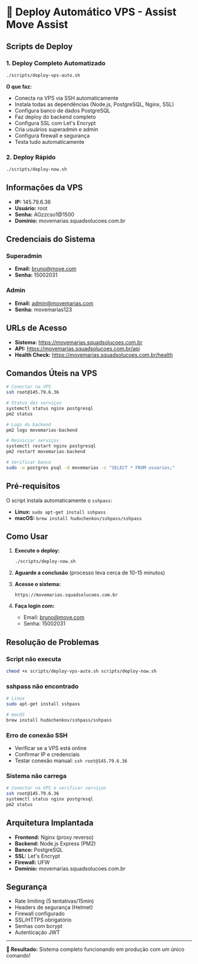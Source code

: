 # 🚀 Deploy Automático VPS - Assist Move Assist

## Scripts de Deploy

### 1. Deploy Completo Automatizado
```bash
./scripts/deploy-vps-auto.sh
```

**O que faz:**
- Conecta na VPS via SSH automaticamente
- Instala todas as dependências (Node.js, PostgreSQL, Nginx, SSL)
- Configura banco de dados PostgreSQL
- Faz deploy do backend completo
- Configura SSL com Let's Encrypt
- Cria usuários superadmin e admin
- Configura firewall e segurança
- Testa tudo automaticamente

### 2. Deploy Rápido
```bash
./scripts/deploy-now.sh
```

## Informações da VPS

- **IP:** 145.79.6.36
- **Usuário:** root
- **Senha:** AGzzcso1@1500
- **Domínio:** movemarias.squadsolucoes.com.br

## Credenciais do Sistema

### Superadmin
- **Email:** bruno@move.com
- **Senha:** 15002031

### Admin
- **Email:** admin@movemarias.com
- **Senha:** movemarias123

## URLs de Acesso

- **Sistema:** https://movemarias.squadsolucoes.com.br
- **API:** https://movemarias.squadsolucoes.com.br/api
- **Health Check:** https://movemarias.squadsolucoes.com.br/health

## Comandos Úteis na VPS

```bash
# Conectar na VPS
ssh root@145.79.6.36

# Status dos serviços
systemctl status nginx postgresql
pm2 status

# Logs do backend
pm2 logs movemarias-backend

# Reiniciar serviços
systemctl restart nginx postgresql
pm2 restart movemarias-backend

# Verificar banco
sudo -u postgres psql -d movemarias -c "SELECT * FROM usuarios;"
```

## Pré-requisitos

O script instala automaticamente o `sshpass`:

- **Linux:** `sudo apt-get install sshpass`
- **macOS:** `brew install hudochenkov/sshpass/sshpass`

## Como Usar

1. **Execute o deploy:**
   ```bash
   ./scripts/deploy-now.sh
   ```

2. **Aguarde a conclusão** (processo leva cerca de 10-15 minutos)

3. **Acesse o sistema:**
   ```
   https://movemarias.squadsolucoes.com.br
   ```

4. **Faça login com:**
   - Email: bruno@move.com
   - Senha: 15002031

## Resolução de Problemas

### Script não executa
```bash
chmod +x scripts/deploy-vps-auto.sh scripts/deploy-now.sh
```

### sshpass não encontrado
```bash
# Linux
sudo apt-get install sshpass

# macOS
brew install hudochenkov/sshpass/sshpass
```

### Erro de conexão SSH
- Verificar se a VPS está online
- Confirmar IP e credenciais
- Testar conexão manual: `ssh root@145.79.6.36`

### Sistema não carrega
```bash
# Conectar na VPS e verificar serviços
ssh root@145.79.6.36
systemctl status nginx postgresql
pm2 status
```

## Arquitetura Implantada

- **Frontend:** Nginx (proxy reverso)
- **Backend:** Node.js Express (PM2)
- **Banco:** PostgreSQL
- **SSL:** Let's Encrypt
- **Firewall:** UFW
- **Domínio:** movemarias.squadsolucoes.com.br

## Segurança

- Rate limiting (5 tentativas/15min)
- Headers de segurança (Helmet)
- Firewall configurado
- SSL/HTTPS obrigatório
- Senhas com bcrypt
- Autenticação JWT

---

**🎯 Resultado:** Sistema completo funcionando em produção com um único comando!
